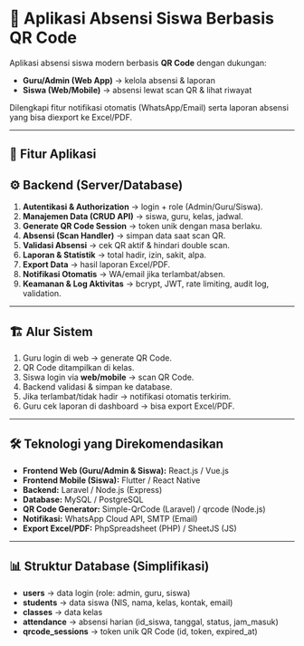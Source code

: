 # 📌 Aplikasi Absensi Siswa Berbasis QR Code

Aplikasi absensi siswa modern berbasis **QR Code** dengan dukungan:  
- **Guru/Admin (Web App)** → kelola absensi & laporan  
- **Siswa (Web/Mobile)** → absensi lewat scan QR & lihat riwayat  

Dilengkapi fitur notifikasi otomatis (WhatsApp/Email) serta laporan absensi yang bisa diexport ke Excel/PDF.  

---

## 🚀 Fitur Aplikasi

## ⚙️ Backend (Server/Database)

1. **Autentikasi & Authorization** → login + role (Admin/Guru/Siswa).  
2. **Manajemen Data (CRUD API)** → siswa, guru, kelas, jadwal.  
3. **Generate QR Code Session** → token unik dengan masa berlaku.  
4. **Absensi (Scan Handler)** → simpan data saat scan QR.  
5. **Validasi Absensi** → cek QR aktif & hindari double scan.  
6. **Laporan & Statistik** → total hadir, izin, sakit, alpa.  
7. **Export Data** → hasil laporan Excel/PDF.  
8. **Notifikasi Otomatis** → WA/email jika terlambat/absen.  
9. **Keamanan & Log Aktivitas** → bcrypt, JWT, rate limiting, audit log, validation.  

---

## 🏗️ Alur Sistem

1. Guru login di web → generate QR Code.  
2. QR Code ditampilkan di kelas.  
3. Siswa login via **web/mobile** → scan QR Code.  
4. Backend validasi & simpan ke database.  
5. Jika terlambat/tidak hadir → notifikasi otomatis terkirim.  
6. Guru cek laporan di dashboard → bisa export Excel/PDF.  

---

## 🛠️ Teknologi yang Direkomendasikan   

- **Frontend Web (Guru/Admin & Siswa):** React.js / Vue.js  
- **Frontend Mobile (Siswa):** Flutter / React Native  
- **Backend:** Laravel / Node.js (Express)  
- **Database:** MySQL / PostgreSQL  
- **QR Code Generator:** Simple-QrCode (Laravel) / qrcode (Node.js)  
- **Notifikasi:** WhatsApp Cloud API, SMTP (Email)  
- **Export Excel/PDF:** PhpSpreadsheet (PHP) / SheetJS (JS)  

---

## 📊 Struktur Database (Simplifikasi)

- **users** → data login (role: admin, guru, siswa)  
- **students** → data siswa (NIS, nama, kelas, kontak, email)  
- **classes** → data kelas  
- **attendance** → absensi harian (id_siswa, tanggal, status, jam_masuk)  
- **qrcode_sessions** → token unik QR Code (id, token, expired_at)  